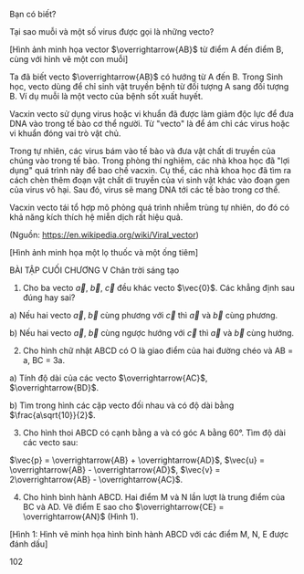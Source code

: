 Bạn có biết?

Tại sao muỗi và một số virus được gọi là những vecto?

[Hình ảnh minh họa vector $\overrightarrow{AB}$ từ điểm A đến điểm B, cùng với hình vẽ một con muỗi]

Ta đã biết vecto $\overrightarrow{AB}$ có hướng từ A đến B. Trong Sinh học, vecto dùng để chỉ sinh vật truyền bệnh từ đối tượng A sang đối tượng B. Ví dụ muỗi là một vecto của bệnh sốt xuất huyết.

Vacxin vecto sử dụng virus hoặc vi khuẩn đã được làm giảm độc lực để đưa DNA vào trong tế bào cơ thể người. Từ "vecto" là để ám chỉ các virus hoặc vi khuẩn đóng vai trò vật chủ.

Trong tự nhiên, các virus bám vào tế bào và đưa vật chất di truyền của chúng vào trong tế bào. Trong phòng thí nghiệm, các nhà khoa học đã "lợi dụng" quá trình này để bao chế vacxin. Cụ thể, các nhà khoa học đã tìm ra cách chèn thêm đoạn vật chất di truyền của vi sinh vật khác vào đoạn gen của virus vô hại. Sau đó, virus sẽ mang DNA tới các tế bào trong cơ thể.

Vacxin vecto tái tổ hợp mô phỏng quá trình nhiễm trùng tự nhiên, do đó có khả năng kích thích hệ miễn dịch rất hiệu quả.

(Nguồn: https://en.wikipedia.org/wiki/Viral_vector)

[Hình ảnh minh họa một lọ thuốc và một ống tiêm]

BÀI TẬP CUỐI CHƯƠNG V
Chân trời sáng tạo

1. Cho ba vecto $\vec{a}$, $\vec{b}$, $\vec{c}$ đều khác vecto $\vec{0}$. Các khẳng định sau đúng hay sai?

a) Nếu hai vecto $\vec{a}$, $\vec{b}$ cùng phương với $\vec{c}$ thì $\vec{a}$ và $\vec{b}$ cùng phương.

b) Nếu hai vecto $\vec{a}$, $\vec{b}$ cùng ngược hướng với $\vec{c}$ thì $\vec{a}$ và $\vec{b}$ cùng hướng.

2. Cho hình chữ nhật ABCD có O là giao điểm của hai đường chéo và AB = a, BC = 3a.

a) Tính độ dài của các vecto $\overrightarrow{AC}$, $\overrightarrow{BD}$.

b) Tìm trong hình các cặp vecto đối nhau và có độ dài bằng $\frac{a\sqrt{10}}{2}$.

3. Cho hình thoi ABCD có cạnh bằng a và có góc A bằng 60°. Tìm độ dài các vecto sau:

$\vec{p} = \overrightarrow{AB} + \overrightarrow{AD}$, $\vec{u} = \overrightarrow{AB} - \overrightarrow{AD}$, $\vec{v} = 2\overrightarrow{AB} - \overrightarrow{AC}$.

4. Cho hình bình hành ABCD. Hai điểm M và N lần lượt là trung điểm của BC và AD. Vẽ điểm E sao cho $\overrightarrow{CE} = \overrightarrow{AN}$ (Hình 1).

[Hình 1: Hình vẽ minh họa hình bình hành ABCD với các điểm M, N, E được đánh dấu]

102